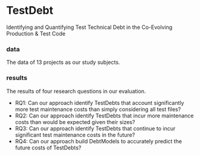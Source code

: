 # TestDebt

Identifying and Quantifying Test Technical Debt in the Co-Evolving Production & Test Code


### data

The data of 13 projects as our study subjects.


### results

The results of four research questions in our evaluation.

- RQ1: Can our approach identify TestDebts that account significantly more test maintenance costs than simply considering all test files?
- RQ2: Can our approach identify TestDebts that incur more maintenance costs than would be expected given their sizes?
- RQ3: Can our approach identify TestDebts that continue to incur significant test maintenance costs in the future?
- RQ4: Can our approach build DebtModels to accurately predict the future costs of TestDebts?
